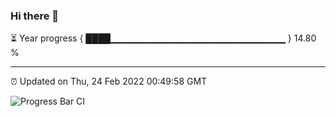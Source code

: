 ### Hi there 👋

⏳ Year progress { ████▁▁▁▁▁▁▁▁▁▁▁▁▁▁▁▁▁▁▁▁▁▁▁▁▁▁ } 14.80 %

---

⏰ Updated on Thu, 24 Feb 2022 00:49:58 GMT

![Progress Bar CI](https://github.com/liununu/liununu/workflows/Progress%20Bar%20CI/badge.svg)
